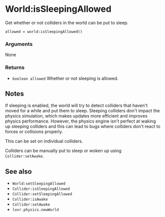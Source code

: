 <!--
category: reference
-->

World:isSleepingAllowed
===

Get whether or not colliders in the world can be put to sleep.

    allowed = world:isSleepingAllowed()

### Arguments

None

### Returns

- `boolean allowed` Whether or not sleeping is allowed.

Notes
---

If sleeping is enabled, the world will try to detect colliders that haven't moved for a while and
put them to sleep.  Sleeping colliders don't impact the physics simulation, which makes updates more
efficient and improves physics performance.  However, the physics engine isn't perfect at waking up
sleeping colliders and this can lead to bugs where colliders don't react to forces or collisions
properly.

This can be set on individual colliders.

Colliders can be manually put to sleep or woken up using `Collider:setAwake`.

See also
---

- `World:setSleepingAllowed`
- `Collider:isSleepingAllowed`
- `Collider:setSleepingAllowed`
- `Collider:isAwake`
- `Collider:setAwake`
- `lovr.physics.newWorld`
